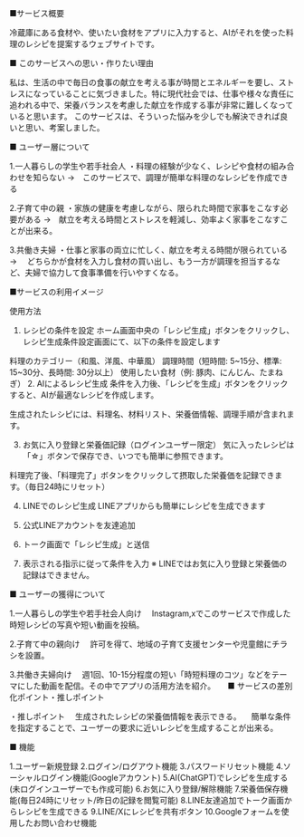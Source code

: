 ■サービス概要

冷蔵庫にある食材や、使いたい食材をアプリに入力すると、AIがそれを使った料理のレシピを提案するウェブサイトです。

■ このサービスへの思い・作りたい理由

私は、生活の中で毎日の食事の献立を考える事が時間とエネルギーを要し、ストレスになっていることに気づきました。特に現代社会では、仕事や様々な責任に追われる中で、栄養バランスを考慮した献立を作成する事が非常に難しくなっていると思います。
このサービスは、そういった悩みを少しでも解決できれば良いと思い、考案しました。

■ ユーザー層について

1.一人暮らしの学生や若手社会人
・料理の経験が少なく、レシピや食材の組み合わせを知らない →　このサービスで、調理が簡単な料理のなレシピを作成できる

2.子育て中の親
・家族の健康を考慮しながら、限られた時間で家事をこなす必要がある →　献立を考える時間とストレスを軽減し、効率よく家事をこなすことが出来る。

3.共働き夫婦
・仕事と家事の両立に忙しく、献立を考える時間が限られている →　 どちらかが食材を入力し食材の買い出し、もう一方が調理を担当するなど、夫婦で協力して食事準備を行いやすくなる。

■サービスの利用イメージ

使用方法
1. レシピの条件を設定
ホーム画面中央の「レシピ生成」ボタンをクリックし、レシピ生成条件設定画面にて、以下の条件を設定します

料理のカテゴリー（和風、洋風、中華風）
調理時間（短時間: 5~15分、標準: 15~30分、長時間: 30分以上）
使用したい食材（例: 豚肉、にんじん、たまねぎ）
2. AIによるレシピ生成
条件を入力後、「レシピを生成」ボタンをクリックすると、AIが最適なレシピを作成します。

生成されたレシピには、料理名、材料リスト、栄養価情報、調理手順が含まれます。

3. お気に入り登録と栄養価記録（ログインユーザー限定）
気に入ったレシピは「☆」ボタンで保存でき、いつでも簡単に参照できます。

料理完了後、「料理完了」ボタンをクリックして摂取した栄養価を記録できます。（毎日24時にリセット）

4. LINEでのレシピ生成
LINEアプリからも簡単にレシピを生成できます

1. 公式LINEアカウントを友達追加
2. トーク画面で「レシピ生成」と送信
3. 表示される指示に従って条件を入力
※ LINEではお気に入り登録と栄養価の記録はできません。

■ ユーザーの獲得について

1.一人暮らしの学生や若手社会人向け
　Instagram,xでこのサービスで作成した時短レシピの写真や短い動画を投稿。

2.子育て中の親向け
　許可を得て、地域の子育て支援センターや児童館にチラシを設置。

3.共働き夫婦向け
　週1回、10-15分程度の短い「時短料理のコツ」などをテーマにした動画を配信。その中でアプリの活用方法を紹介。
　
■ サービスの差別化ポイント・推しポイント

・推しポイント
　生成されたレシピの栄養価情報を表示できる。
　簡単な条件を指定することで、ユーザーの要求に近いレシピを生成することが出来る。

■ 機能

1.ユーザー新規登録
2.ログイン/ログアウト機能
3.パスワードリセット機能
4.ソーシャルログイン機能(Googleアカウント)
5.AI(ChatGPT)でレシピを生成する(未ログインユーザーでも作成可能)
6.お気に入り登録/解除機能
7.栄養価保存機能(毎日24時にリセット/昨日の記録を閲覧可能)
8.LINE友達追加でトーク画面からレシピを生成できる
9.LINE/Xにレシピを共有ボタン
10.Googleフォームを使用したお問い合わせ機能
